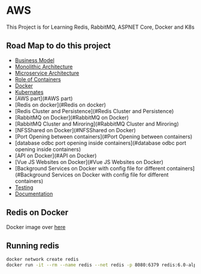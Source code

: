# AWS
This Project is for Learning Redis, RabbitMQ, ASPNET Core, Docker and K8s

## Road Map to do this project

- [Business Model](#BusinessModel)
- [Monolithic Architecture](#MonolithicArchitecture)
- [Microservice Architecture](#MicroserviceArchitecture)
- [Role of Containers](#RoleofContainers)
- [Docker](#Docker)
- [Kubernates](#Kubernates)
- [AWS part](#AWS part)
- [Redis on docker](#Redis on docker)
- [Redis Cluster and Persistence](#Redis Cluster and Persistence)
- [RabbitMQ on Docker](#RabbitMQ on Docker)
- [RabbitMQ Cluster and Miroring](#RabbitMQ Cluster and Miroring)
- [NFSShared on Docker](#NFSShared on Docker)
- [Port Opening between containers](#Port Opening between containers)
- [database odbc port opening inside containers](#database odbc port opening inside containers)
- [API on Docker](#API on Docker)
- [Vue JS Websites on Docker](#Vue JS Websites on Docker)
- [Background Services on Docker with config file for different containers](#Background Services on Docker with config file for different containers)
- [Testing](#Testing)
- [Documentation](#Documentation)

## Redis on Docker

Docker image over [here](https://hub.docker.com/_/redis)

## Running redis
```sh
docker network create redis
docker run -it --rm --name redis --net redis -p 8080:6379 redis:6.0-alpine
```

